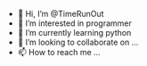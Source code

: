 - 👋 Hi, I’m @TimeRunOut
- 👀 I’m interested in programmer
- 🌱 I’m currently learning python
- 💞️ I’m looking to collaborate on ...
- 📫 How to reach me ...

<!---
TimeRunOut/TimeRunOut is a ✨ special ✨ repository because its `README.md` (this file) appears on your GitHub profile.
You can click the Preview link to take a look at your changes.
--->
